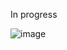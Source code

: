 In progress

![image](https://github.com/user-attachments/assets/6491c147-dbdf-4ffc-abde-f423adf4972d)
